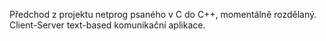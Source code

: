 Předchod z projektu netprog psaného v C do C++, momentálně rozdělaný. Client-Server text-based komunikační aplikace.
